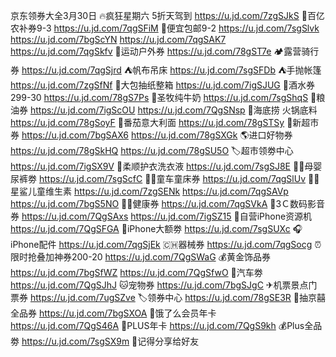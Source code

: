 京东领券大全3月30日
🔥疯狂星期六 5折天驾到
https://u.jd.com/7zgSJkS
🚜百亿农补券9-3
https://u.jd.com/7qgSFiM
🚚便宜包邮9-2
https://u.jd.com/7sgSlvk
https://u.jd.com/7bgScYN
https://u.jd.com/7qgSAK7
https://u.jd.com/7qgSkfv
👟运动户外券
https://u.jd.com/78gST7e
🏕露营骑行券
https://u.jd.com/7qgSjrd
⛺帆布吊床
https://u.jd.com/7sgSFDb
⛺手抛帐篷
https://u.jd.com/7zgSfNf
🧻大包抽纸整箱
https://u.jd.com/7igSJUG
🥃酒水券299-30
https://u.jd.com/78gS7Ps
🐄圣牧纯牛奶
https://u.jd.com/7sgShqS
🍚粮油券
https://u.jd.com/7igScOU
https://u.jd.com/7QgSNsp
🍲海底捞 火锅底料
https://u.jd.com/78gSoyF
🍝番茄意大利面
https://u.jd.com/78gSTSy
🍕新超市券
https://u.jd.com/7bgSAX6
https://u.jd.com/78gSXGk
🌎进口好物券
https://u.jd.com/78gSkHQ
https://u.jd.com/78gSU5O
🏷超市领劵中心
https://u.jd.com/7igSX9V
🧺柔顺护衣洗衣液
https://u.jd.com/7sgSJ8E
👶🏻母婴尿裤劵
https://u.jd.com/7sgScfC
👶🏻童车童床券
https://u.jd.com/7qgSlUv
👶🏻星鲨儿童维生素
https://u.jd.com/7zgSENk
https://u.jd.com/7qgSAVp
https://u.jd.com/7bgS5NO
🏃🏻健康券
https://u.jd.com/7qgSVkA
📱3Ｃ数码影音券
https://u.jd.com/7QgSAxs
https://u.jd.com/7igSZ15
📱自营iPhone资源机
https://u.jd.com/7QgSFGA
🍎iPhone大额劵
https://u.jd.com/7sgSUXc 
🎧iPhone配件
https://u.jd.com/7qgSjEk
🇨🇭器械券
https://u.jd.com/7qgSocg
⏰限时抢叠加神券200-20
https://u.jd.com/7QgSWaG
💰黄金饰品券
https://u.jd.com/7bgSfWZ
https://u.jd.com/7QgSfwO
🚙汽车劵
https://u.jd.com/7QgSJhJ
🐱宠物券
https://u.jd.com/7bgSJgC
✈机票景点门票券
https://u.jd.com/7ugSZve
🏷领券中心
https://u.jd.com/78gSE3R
🎲抽京囍全品券
https://u.jd.com/7bgSXOA
🛵饿了么会员年卡
https://u.jd.com/7QgS46A
👑PLUS年卡
https://u.jd.com/7QgS9kh
💰Plus全品劵
https://u.jd.com/7sgSX9m
🤩记得分享给好友